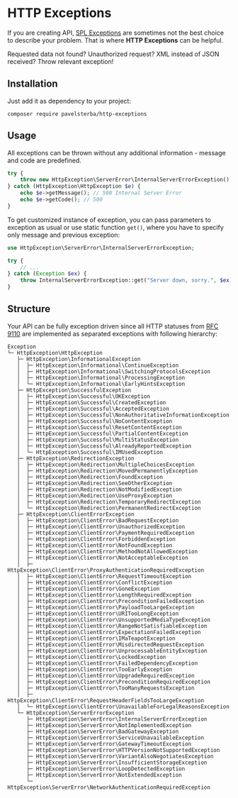 # HTTP Exceptions

If you are creating API, [SPL Exceptions](http://php.net/manual/en/spl.exceptions.php) are sometimes not the best choice to describe your problem. That is where **HTTP Exceptions** can be helpful.

Requested data not found? Unauthorized request? XML instead of JSON received? Throw relevant exception!

## Installation

Just add it as dependency to your project:

```
composer require pavelsterba/http-exceptions
```

## Usage

All exceptions can be thrown without any additional information - message and code are predefined.

```php
try {
    throw new HttpException\ServerError\InternalServerErrorException();
} catch (HttpException\HttpException $e) {
    echo $e->getMessage(); // 500 Internal Server Error
    echo $e->getCode(); // 500
}
```

To get customized instance of exception, you can pass parameters to exception as usual or use static function `get()`, where you have to specify only message and previous exception:

```php
use HttpException\ServerError\InternalServerErrorException;

try {
    // ...
} catch (Exception $ex) {
    throw InternalServerErrorException::get("Server down, sorry.", $ex);
}
```

## Structure

Your API can be fully exception driven since all HTTP statuses from [RFC 9110](https://httpwg.org/specs/rfc9110.html) are implemented as separated exceptions with following hierarchy:

```
Exception
└─ HttpException\HttpException
   ├─ HttpException\InformationalException
   │  ├─ HttpException\Informational\ContinueException
   │  ├─ HttpException\Informational\SwitchingProtocolsException
   │  ├─ HttpException\Informational\ProcessingException
   │  └─ HttpException\Informational\EarlyHintsException
   ├─ HttpException\SuccessfulException
   │  ├─ HttpException\Successful\OKException
   │  ├─ HttpException\Successful\CreatedException
   │  ├─ HttpException\Successful\AcceptedException
   │  ├─ HttpException\Successful\NonAuthoritativeInformationException
   │  ├─ HttpException\Successful\NoContentException
   │  ├─ HttpException\Successful\ResetContentException
   │  ├─ HttpException\Successful\PartialContentException
   │  ├─ HttpException\Successful\MultiStatusException
   │  ├─ HttpException\Successful\AlreadyReportedException
   │  └─ HttpException\Successful\IMUsedException
   ├─ HttpException\RedirectionException
   │  ├─ HttpException\Redirection\MultipleChoicesException
   │  ├─ HttpException\Redirection\MovedPermanentlyException
   │  ├─ HttpException\Redirection\FoundException
   │  ├─ HttpException\Redirection\SeeOtherException
   │  ├─ HttpException\Redirection\NotModifiedException
   │  ├─ HttpException\Redirection\UseProxyException
   │  ├─ HttpException\Redirection\TemporaryRedirectException
   │  └─ HttpException\Redirection\PermanentRedirectException
   ├─ HttpException\ClientErrorException
   │  ├─ HttpException\ClientError\BadRequestException
   │  ├─ HttpException\ClientError\UnauthorizedException
   │  ├─ HttpException\ClientError\PaymentRequiredException
   │  ├─ HttpException\ClientError\ForbiddenException
   │  ├─ HttpException\ClientError\NotFoundException
   │  ├─ HttpException\ClientError\MethodNotAllowedException
   │  ├─ HttpException\ClientError\NotAcceptableException
   │  ├─ HttpException\ClientError\ProxyAuthenticationRequiredException
   │  ├─ HttpException\ClientError\RequestTimeoutException
   │  ├─ HttpException\ClientError\ConflictException
   │  ├─ HttpException\ClientError\GoneException
   │  ├─ HttpException\ClientError\LengthRequiredException
   │  ├─ HttpException\ClientError\PreconditionFailedException
   │  ├─ HttpException\ClientError\PayloadTooLargeException
   │  ├─ HttpException\ClientError\URITooLongException
   │  ├─ HttpException\ClientError\UnsupportedMediaTypeException
   │  ├─ HttpException\ClientError\RangeNotSatisfiableException
   │  ├─ HttpException\ClientError\ExpectationFailedException
   │  ├─ HttpException\ClientError\IMaTeapotException
   │  ├─ HttpException\ClientError\MisdirectedRequestException
   │  ├─ HttpException\ClientError\UnprocessableEntityException
   │  ├─ HttpException\ClientError\LockedException
   │  ├─ HttpException\ClientError\FailedDependencyException
   │  ├─ HttpException\ClientError\TooEarlyException
   │  ├─ HttpException\ClientError\UpgradeRequiredException
   │  ├─ HttpException\ClientError\PreconditionRequiredException
   │  ├─ HttpException\ClientError\TooManyRequestsException
   │  ├─ HttpException\ClientError\RequestHeaderFieldsTooLargeException
   │  └─ HttpException\ClientError\UnavailableForLegalReasonsException
   └─ HttpException\ServerErrorException
      ├─ HttpException\ServerError\InternalServerErrorException
      ├─ HttpException\ServerError\NotImplementedException
      ├─ HttpException\ServerError\BadGatewayException
      ├─ HttpException\ServerError\ServiceUnavailableException
      ├─ HttpException\ServerError\GatewayTimeoutException
      ├─ HttpException\ServerError\HTTPVersionNotSupportedException
      ├─ HttpException\ServerError\VariantAlsoNegotiatesException
      ├─ HttpException\ServerError\InsufficientStorageException
      ├─ HttpException\ServerError\LoopDetectedException
      ├─ HttpException\ServerError\NotExtendedException
      └─ HttpException\ServerError\NetworkAuthenticationRequiredException
```
